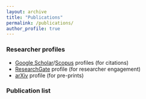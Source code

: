 ```yaml
---
layout: archive
title: "Publications"
permalink: /publications/
author_profile: true
---
```


<style type="text/css">
    
.bibbase_note {
    color: red;
    font-weight: bold;
}

.note {
    color: green;
    font-style: italic;
}

.groupby_dropdown {
  display: none;
}

</style>

<script>
// Store XMLHttpRequest and the JSON file location in variables
var xhr = new XMLHttpRequest();
var url = "https://api.elsevier.com/content/author?httpAccept=application/json&author_id=55537035800&field=citation-count&apiKey=81b027ac5f3ae6659a995219404f4544";

// Called whenever the readyState attribute changes 
xhr.onreadystatechange = function() {

  // Check if fetch request is done
  if (xhr.readyState == 4 && xhr.status == 200) { 
  
    // Parse the JSON string
    var jsonData = JSON.parse(xhr.responseText);
    
    // Call the showArtists(), passing in the parsed JSON string
    showArtists(jsonData);
  }
};

// Do the HTTP call using the url variable we specified above
xhr.open("GET", url, true);
xhr.send();

// Function that formats the string with HTML tags, then outputs the result
function showArtists(data) {
    var output = data
    
    // Output the data to the "artistlist" element
    document.getElementById("artistList").innerHTML = output;
}
</script>

<!-- The output appears here -->
<div id="artistList"></div>

### Researcher profiles
- [Google Scholar](https://scholar.google.com/citations?user=4yzonSsAAAAJ&hl)/[Scopus](https://www.scopus.com/authid/detail.uri?authorId=55537035800) profiles (for citations)
- [ResearchGate](https://www.researchgate.net/profile/Murilo_Marinho) profile (for researcher engagement)
- [arXiv](https://arxiv.org/search/cs?searchtype=author&query=Marinho%2C+M+M) profile (for pre-prints)

### Publication list
<script src="https://bibbase.org/show?bib=mmmarinho.github.io%2Ffiles%2Fmurilomarinho.bib&jsonp=1&group0=custom_type&css=mmmarinho.github.io/_sass/_bibbase.css&folding=1&nocache=1"></script> 
